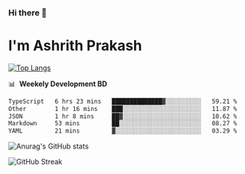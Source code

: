 ### Hi there 👋
# I'm Ashrith Prakash

[![Top Langs](https://github-readme-stats.vercel.app/api/top-langs/?username=xxcheckmatexx&count_private=true&include_all_commits=true&show_icons=true&line_height=20&title_color=FFFFFF&icon_color=FFFFFF&text_color=FFFFFF&bg_color=0D1117&langs_count=8)](https://github.com/anuraghazra/github-readme-stats)

📊 &nbsp;**Weekely Development BD**

<!--START_SECTION:waka-->

```txt
TypeScript   6 hrs 23 mins   ██████████████▓░░░░░░░░░░   59.21 %
Other        1 hr 16 mins    ███░░░░░░░░░░░░░░░░░░░░░░   11.87 %
JSON         1 hr 8 mins     ██▓░░░░░░░░░░░░░░░░░░░░░░   10.62 %
Markdown     53 mins         ██░░░░░░░░░░░░░░░░░░░░░░░   08.27 %
YAML         21 mins         ▓░░░░░░░░░░░░░░░░░░░░░░░░   03.29 %
```

<!--END_SECTION:waka-->

![Anurag's GitHub stats](https://github-readme-stats.vercel.app/api?username=xxcheckmatexx&count_private=true&show_icons=true&theme=merko)  

![GitHub Streak](http://github-readme-streak-stats.herokuapp.com?user=xxcheckmatexx&theme=merko&hide_border=true&date_format=M%20j%5B%2C%20Y%5D&fire=DD0E0B)
<br/>
